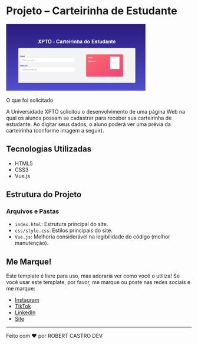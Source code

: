 # Projeto – Carteirinha de Estudante
<img height="180em" src="frent-xpto.png"/>

O que foi solicitado


A Universidade XPTO solicitou o desenvolvimento de uma página Web na qual os alunos possam se cadastrar para receber sua carteirinha de estudante. Ao digitar seus dados, o aluno poderá ver uma prévia da carteirinha (conforme imagem a seguir).

## Tecnologias Utilizadas

- HTML5
- CSS3
- Vue.js

## Estrutura do Projeto

### Arquivos e Pastas

- `index.html`: Estrutura principal do site.
- `css/style.css`: Estilos principais do site.
- `Vue.js`: Melhoria considerável na legibilidade do código (melhor manutenção).





## Me Marque!

Este template é livre para uso, mas adoraria ver como você o utiliza! Se você usar este template, por favor, me marque ou poste nas redes sociais e me marque:

- [Instagram](https://www.instagram.com/robertviniciuscastro/)
- [TikTok](https://www.tiktok.com/@robertcastroempreendedor)
- [LinkedIn](https://www.linkedin.com/in/robert-castro-606352108/)
- [Site](https://robertcastroimoveis.com.br/)

---

Feito com ❤️ por ROBERT CASTRO DEV

